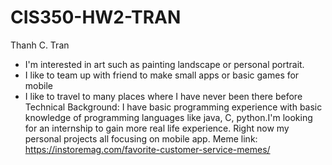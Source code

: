# CIS350-HW2-TRAN
Thanh C. Tran
 - I'm interested in art such as painting landscape or personal portrait.
 - I like to team up with friend to make small apps or basic games for mobile
 - I like to travel to many places where I have never been there before
 Technical Background: I have basic programming experience with basic knowledge of programming languages like java, C, python.I'm looking for an internship to gain more real life experience. Right now my personal projects all focusing on mobile app.
Meme link: https://instoremag.com/favorite-customer-service-memes/